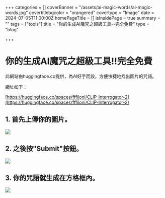 +++
categories = []
coverBanner = "/assets/ai-magic-words/ai-magic-words.jpg"
covertitlebgcolor = "orangered"
covertype = "Image"
date = 2024-07-05T11:00:00Z
homePageTitle = []
isInsidePage = true
summary = ""
tags = ["tools"]
title = "你的生成AI魔咒之超級工具--完全免費"
type = "blog"

+++
# 你的生成AI魔咒之超級工具!!完全免費

此網站由huggingface.co提供，為AI好手而設，方便快捷地找出圖片的咒語。

網址如下：

[https://huggingface.co/spaces/fffiloni/CLIP-Interrogator-2](https://huggingface.co/spaces/fffiloni/CLIP-Interrogator-2)

## 1. 首先上傳你的圖片。

![](/assets/ai-magic-words/demo01.jpg)

## 2. 之後按"Submit"按鈕。

![](/assets/ai-magic-words/demo02.jpg)

## 3. 你的咒語就生成在方格框內。

![](/assets/ai-magic-words/demo03.jpg)

